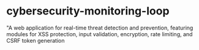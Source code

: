 # cybersecurity-monitoring-loop
"A web application for real-time threat detection and prevention, featuring modules for XSS protection, input validation, encryption, rate limiting, and CSRF token generation
